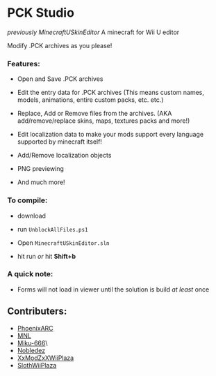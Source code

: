 # PCK Studio
_previously MinecraftUSkinEditor_
A minecraft for Wii U editor

Modify .PCK archives as you please!

### Features:
* Open and Save .PCK archives

* Edit the entry data for .PCK archives (This means custom names, models, animations, entire custom packs, etc. etc.)

* Replace, Add or Remove files from the archives. (AKA add/remove/replace skins, maps, textures packs and more!)

* Edit localization data to make your mods support every language supported by minecraft itself!

* Add/Remove localization objects

* PNG previewing

* And much more!

### To compile:

* download

* run `UnblockAllFiles.ps1`

* Open `MinecraftUSkinEditor.sln`

* hit run *or* hit **Shift+b**

### A quick note:

* Forms will not load in viewer until the solution is build _at least_ once


## Contributers:
*  [PhoenixARC](https://github.com/PhoenixARC)
*  [MNL](https://github.com/MattN-L)
*  [Miku-666](https://github.com/NessieHax)\
*  [Nobledez](https://github.com/Nobledez)
*  [XxModZxXWiiPlaza](https://github.com/XxModZxXWiiPlaza)
*  [SlothWiiPlaza](https://github.com/BullyWiiPlaza)
